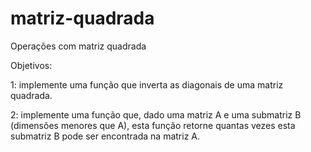 # matriz-quadrada
Operações com matriz quadrada

Objetivos:

1: implemente uma função que inverta as diagonais de uma matriz
quadrada.

2: implemente uma função que, dado uma matriz A e uma submatriz B
(dimensões menores que A), esta função retorne quantas vezes esta submatriz B
pode ser encontrada na matriz A.
